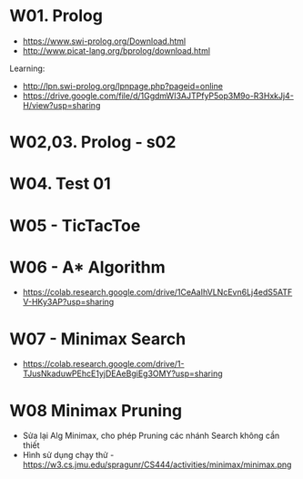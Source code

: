 
# W01. Prolog
- https://www.swi-prolog.org/Download.html 
- http://www.picat-lang.org/bprolog/download.html 

Learning:
- http://lpn.swi-prolog.org/lpnpage.php?pageid=online 
- https://drive.google.com/file/d/1GgdmWI3AJTPfyP5op3M9o-R3HxkJj4-H/view?usp=sharing 


# W02,03. Prolog - s02

# W04. Test 01

# W05 - TicTacToe

# W06 - A* Algorithm 
- https://colab.research.google.com/drive/1CeAaIhVLNcEvn6Lj4edS5ATFV-HKy3AP?usp=sharing 

# W07 - Minimax Search 
- https://colab.research.google.com/drive/1-TJusNkaduwPEhcE1yjDEAeBgiEg3OMY?usp=sharing  

# W08 Minimax Pruning
- Sửa lại Alg Minimax, cho phép Pruning các nhánh Search không cần thiết 
- Hình sử dụng chạy thử - https://w3.cs.jmu.edu/spragunr/CS444/activities/minimax/minimax.png 




